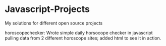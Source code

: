 # Javascript-Projects
My solutions for different open source projects

horoscopechecker: Wrote simple daily horsocope checker in javascript pulling data from 2 different horoscope sites; 
added html to see it in action.
